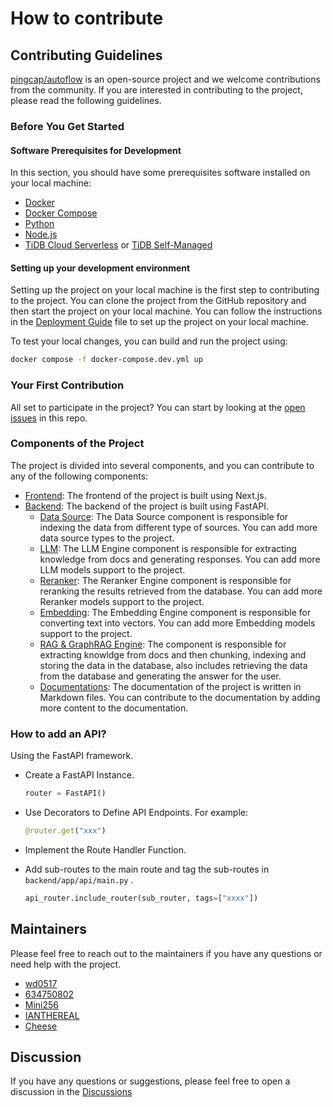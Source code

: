 # How to contribute

## Contributing Guidelines

[pingcap/autoflow](https://github.com/pingcap/autoflow) is an open-source project and we welcome contributions from the community. If you are interested in contributing to the project, please read the following guidelines.

### Before You Get Started

#### Software Prerequisites for Development

In this section, you should have some prerequisites software installed on your local machine:
* [Docker](https://docs.docker.com/get-docker/)
* [Docker Compose](https://docs.docker.com/compose/install/)
* [Python](https://www.python.org/downloads/)
* [Node.js](https://nodejs.org/en/download/)
* [TiDB Cloud Serverless](https://pingcap.com/ai/?utm_source=tidb.ai&utm_medium=community) or [TiDB Self-Managed](https://www.pingcap.com/tidb-self-managed/?utm_source=tidb.ai&utm_medium=community)

#### Setting up your development environment

Setting up the project on your local machine is the first step to contributing to the project. You can clone the project from the GitHub repository and then start the project on your local machine. You can follow the instructions in the [Deployment Guide](https://tidb.ai/docs/deploy-with-docker) file to set up the project on your local machine.

To test your local changes, you can build and run the project using:

```bash
docker compose -f docker-compose.dev.yml up
```

### Your First Contribution

All set to participate in the project? You can start by looking at the [open issues](https://github.com/pingcap/autoflow/issues) in this repo.


### Components of the Project

The project is divided into several components, and you can contribute to any of the following components:
* [Frontend](https://github.com/pingcap/autoflow/tree/main/frontend): The frontend of the project is built using Next.js.
* [Backend](https://github.com/pingcap/tidb.ai/tree/main/backend): The backend of the project is built using FastAPI.
  * [Data Source](https://github.com/pingcap/autoflow/tree/main/backend/app/rag/datasource): The Data Source component is responsible for indexing the data from different type of sources. You can add more data source types to the project.
  * [LLM](https://github.com/pingcap/tidb.ai/tree/main/backend/app/rag/llms): The LLM Engine component is responsible for extracting knowledge from docs and generating responses. You can add more LLM models support to the project.
  * [Reranker](https://github.com/pingcap/tidb.ai/blob/main/backend/app/rag/reranker_model_option.py): The Reranker Engine component is responsible for reranking the results retrieved from the database. You can add more Reranker models support to the project.
  * [Embedding](https://github.com/pingcap/tidb.ai/blob/main/backend/app/rag/embed_model_option.py): The Embedding Engine component is responsible for converting text into vectors. You can add more Embedding models support to the project.
  * [RAG & GraphRAG Engine](https://github.com/pingcap/tidb.ai/tree/main/backend/app/rag): The component is responsible for extracting knowldge from docs and then chunking, indexing and storing the data in the database, also includes retrieving the data from the database and generating the answer for the user.
  * [Documentations](https://github.com/pingcap/tidb.ai/tree/main/frontend/app/src/pages): The documentation of the project is written in Markdown files. You can contribute to the documentation by adding more content to the documentation.

### How to add an API?
Using the FastAPI framework.
* Create a FastAPI Instance. 
    ```python
    router = FastAPI()
    ```
* Use Decorators to Define API Endpoints. For example:
    ```python
    @router.get("xxx")
    ```
* Implement the Route Handler Function.

* Add sub-routes to the main route  and tag the sub-routes in `backend/app/api/main.py` .
  ```python
  api_router.include_router(sub_router, tags=["xxxx"])  
  ```

## Maintainers

Please feel free to reach out to the maintainers if you have any questions or need help with the project.

* [wd0517](https://github.com/wd0517)
* [634750802](https://github.com/634750802)
* [Mini256](https://github.com/Mini256)
* [IANTHEREAL](https://github.com/IANTHEREAL)
* [Cheese](https://github.com/Icemap)

## Discussion

If you have any questions or suggestions, please feel free to open a discussion in the [Discussions](https://github.com/pingcap/tidb.ai/discussions)
